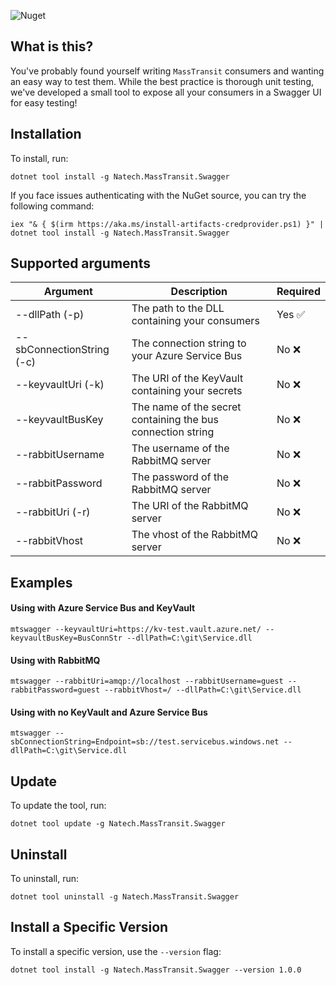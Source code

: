 ![Nuget](https://img.shields.io/nuget/dt/Natech.MassTransit.Swagger)


## What is this?

You've probably found yourself writing `MassTransit` consumers and wanting an easy way to test them. While the best practice is thorough unit testing, we've developed a small tool to expose all your consumers in a Swagger UI for easy testing!

## Installation

To install, run:

```shell
dotnet tool install -g Natech.MassTransit.Swagger
```

If you face issues authenticating with the NuGet source, you can try the following command:

```shell
iex "& { $(irm https://aka.ms/install-artifacts-credprovider.ps1) }" | dotnet tool install -g Natech.MassTransit.Swagger
```

## Supported arguments

| Argument                  | Description                                                 | Required |
| ------------------------- | ----------------------------------------------------------- | -------- |
| --dllPath (-p)            | The path to the DLL containing your consumers               | Yes ✅   |
| --sbConnectionString (-c) | The connection string to your Azure Service Bus             | No ❌    |
| --keyvaultUri (-k)        | The URI of the KeyVault containing your secrets             | No ❌    |
| --keyvaultBusKey          | The name of the secret containing the bus connection string | No ❌    |
| --rabbitUsername          | The username of the RabbitMQ server                         | No ❌    |
| --rabbitPassword          | The password of the RabbitMQ server                         | No ❌    |
| --rabbitUri (-r)          | The URI of the RabbitMQ server                              | No ❌    |
| --rabbitVhost             | The vhost of the RabbitMQ server                            | No ❌    |

## Examples

#### Using with Azure Service Bus and KeyVault

```shell
mtswagger --keyvaultUri=https://kv-test.vault.azure.net/ --keyvaultBusKey=BusConnStr --dllPath=C:\git\Service.dll
```

#### Using with RabbitMQ

```shell
mtswagger --rabbitUri=amqp://localhost --rabbitUsername=guest --rabbitPassword=guest --rabbitVhost=/ --dllPath=C:\git\Service.dll
```

#### Using with no KeyVault and Azure Service Bus

```shell
mtswagger --sbConnectionString=Endpoint=sb://test.servicebus.windows.net --dllPath=C:\git\Service.dll
```

## Update

To update the tool, run:

```shell
dotnet tool update -g Natech.MassTransit.Swagger
```

## Uninstall

To uninstall, run:

```shell
dotnet tool uninstall -g Natech.MassTransit.Swagger
```

## Install a Specific Version

To install a specific version, use the `--version` flag:

```shell
dotnet tool install -g Natech.MassTransit.Swagger --version 1.0.0
```
